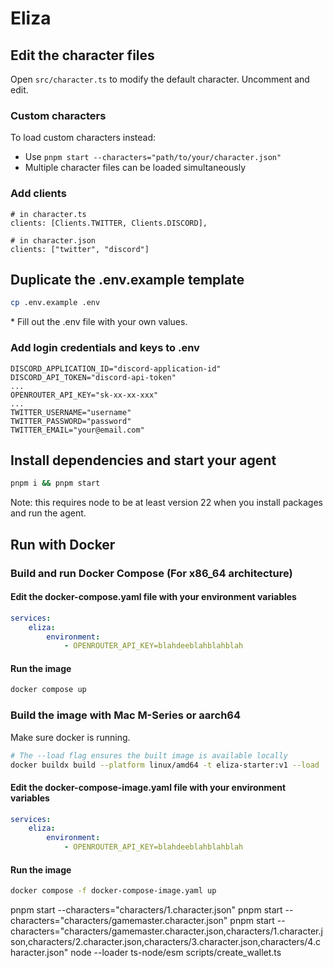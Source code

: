 # Eliza

## Edit the character files

Open `src/character.ts` to modify the default character. Uncomment and edit.

### Custom characters

To load custom characters instead:
- Use `pnpm start --characters="path/to/your/character.json"`
- Multiple character files can be loaded simultaneously

### Add clients
```
# in character.ts
clients: [Clients.TWITTER, Clients.DISCORD],

# in character.json
clients: ["twitter", "discord"]
```

## Duplicate the .env.example template

```bash
cp .env.example .env
```

\* Fill out the .env file with your own values.

### Add login credentials and keys to .env
```
DISCORD_APPLICATION_ID="discord-application-id"
DISCORD_API_TOKEN="discord-api-token"
...
OPENROUTER_API_KEY="sk-xx-xx-xxx"
...
TWITTER_USERNAME="username"
TWITTER_PASSWORD="password"
TWITTER_EMAIL="your@email.com"
```

## Install dependencies and start your agent

```bash
pnpm i && pnpm start
```
Note: this requires node to be at least version 22 when you install packages and run the agent.

## Run with Docker

### Build and run Docker Compose (For x86_64 architecture)

#### Edit the docker-compose.yaml file with your environment variables

```yaml
services:
    eliza:
        environment:
            - OPENROUTER_API_KEY=blahdeeblahblahblah
```

#### Run the image

```bash
docker compose up
```

### Build the image with Mac M-Series or aarch64

Make sure docker is running.

```bash
# The --load flag ensures the built image is available locally
docker buildx build --platform linux/amd64 -t eliza-starter:v1 --load .
```

#### Edit the docker-compose-image.yaml file with your environment variables

```yaml
services:
    eliza:
        environment:
            - OPENROUTER_API_KEY=blahdeeblahblahblah
```

#### Run the image

```bash
docker compose -f docker-compose-image.yaml up
```

pnpm start --characters="characters/1.character.json"
pnpm start --characters="characters/gamemaster.character.json"
pnpm start --characters="characters/gamemaster.character.json,characters/1.character.json,characters/2.character.json,characters/3.character.json,characters/4.character.json"
node --loader ts-node/esm scripts/create_wallet.ts
